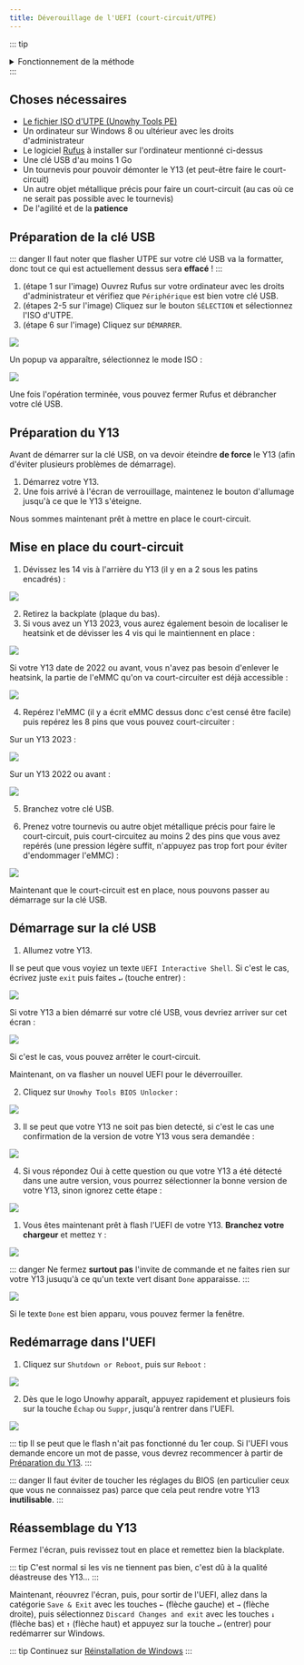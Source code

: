 ```yaml
---
title: Déverouillage de l'UEFI (court-circuit/UTPE)
---
```


::: tip
<details>
<summary>Fonctionnement de la méthode</summary>

Quand vous allumez votre Y13, l'UEFI va lister tous les périphériques à partir desquels il peut démarrer et va placer l'eMMC (stockage interne du Y13, là où il y a Windows) en premier dans l'ordre de démarrage. Si on démarre le Y13 avec une clé USB branchée, c'est sur l'eMMC que le Y13 va démarrer par défaut.

Il faut donc faire en sorte que l'eMMC ne soit pas détectée par l'UEFI. Jusqu'à il y a quelque mois, la seule solution était d'arracher l'eMMC et de mettre un SSD vide dans le Y13, ce qui permettait d'améliorer au passage le stockage, mais c'était une opération risquée et coûteuse.

Heureusement, STY1001 a trouvé qu'il est possible de court-circuiter 2 pins d'une certaine partie de l'eMMC (les pins DATAx) pour ne pas que cette dernière soit détectée.

Grâce à cette méthode, le Y13 démarrera donc sur votre clé USB, et quand vous arrêterez le court-circuit, l'eMMC sera détectée à nouveau.
</details>
:::

## Choses nécessaires

- [Le fichier ISO d'UTPE (Unowhy Tools PE)](https://sty1001.com/unowhy-tools-pe/)
- Un ordinateur sur Windows 8 ou ultérieur avec les droits d'administrateur
- Le logiciel [Rufus](https://rufus.ie/) à installer sur l'ordinateur mentionné ci-dessus
- Une clé USB d'au moins 1 Go
- Un tournevis pour pouvoir démonter le Y13 (et peut-être faire le court-circuit)
- Un autre objet métallique précis pour faire un court-circuit (au cas où ce ne serait pas possible avec le tournevis)
- De l'agilité et de la **patience**

## Préparation de la clé USB

::: danger
Il faut noter que flasher UTPE sur votre clé USB va la formatter, donc tout ce qui est actuellement dessus sera **effacé** !
:::

1. (étape 1 sur l'image) Ouvrez Rufus sur votre ordinateur avec les droits d'administrateur et vérifiez que `Périphérique` est bien votre clé USB.
2. (étapes 2-5 sur l'image) Cliquez sur le bouton `SÉLECTION` et sélectionnez l'ISO d'UTPE.
3. (étape 6 sur l'image) Cliquez sur `DÉMARRER`.

![](/assets/images/utpe/rufus.png)

Un popup va apparaître, sélectionnez le mode ISO :

![](/assets/images/utpe/flash_mode.png)

Une fois l'opération terminée, vous pouvez fermer Rufus et débrancher votre clé USB.

## Préparation du Y13

Avant de démarrer sur la clé USB, on va devoir éteindre **de force** le Y13 (afin d'éviter plusieurs problèmes de démarrage).

1. Démarrez votre Y13.
2. Une fois arrivé à l'écran de verrouillage, maintenez le bouton d'allumage jusqu'à ce que le Y13 s'éteigne.

Nous sommes maintenant prêt à mettre en place le court-circuit.

## Mise en place du court-circuit

1. Dévissez les 14 vis à l'arrière du Y13 (il y en a 2 sous les patins encadrés) :

![](/assets/images/short-circuit/chassis-screws.png)

2. Retirez la backplate (plaque du bas).
3. Si vous avez un Y13 2023, vous aurez également besoin de localiser le heatsink et de dévisser les 4 vis qui le maintiennent en place :

![](/assets/images/short-circuit/2023-heatsink.png)

Si votre Y13 date de 2022 ou avant, vous n'avez pas besoin d'enlever le heatsink, la partie de l'eMMC qu'on va court-circuiter est déjà accessible :

![](/assets/images/short-circuit/heatsink.png)

4. Repérez l'eMMC (il y a écrit eMMC dessus donc c'est censé être facile) puis repérez les 8 pins que vous pouvez court-circuiter :

Sur un Y13 2023 :

![](/assets/images/short-circuit/2023-emmc.png)

Sur un Y13 2022 ou avant :

![](/assets/images/short-circuit/emmc.png)

5. Branchez votre clé USB.

6. Prenez votre tournevis ou autre objet métallique précis pour faire le court-circuit, puis court-circuitez au moins 2 des pins que vous avez repérés (une pression légère suffit, n'appuyez pas trop fort pour éviter d'endommager l'eMMC) :

![](/assets/images/short-circuit/short-circuit.png)

Maintenant que le court-circuit est en place, nous pouvons passer au démarrage sur la clé USB.

## Démarrage sur la clé USB

1. Allumez votre Y13.

Il se peut que vous voyiez un texte `UEFI Interactive Shell`. Si c'est le cas, écrivez juste `exit` puis faites `↵` (touche entrer) :

![](/assets/images/short-circuit/uefi_shell.png)

Si votre Y13 a bien démarré sur votre clé USB, vous devriez arriver sur cet écran :

![](/assets/images/utpe/home.png)

Si c'est le cas, vous pouvez arrêter le court-circuit.

Maintenant, on va flasher un nouvel UEFI pour le déverrouiller. 

2. Cliquez sur `Unowhy Tools BIOS Unlocker` :

![](/assets/images/utpe/bios-unlocker.png)

3. Il se peut que votre Y13 ne soit pas bien detecté, si c'est le cas une confirmation de la version de votre Y13 vous sera demandée :

![](/assets/images/bios-unlocker/unsure.png)

4. Si vous répondez Oui à cette question ou que votre Y13 a été détecté dans une autre version, vous pourrez sélectionner la bonne version de votre Y13, sinon ignorez cette étape :

![](/assets/images/bios-unlocker/version-selection.png)

1. Vous êtes maintenant prêt à flash l'UEFI de votre Y13. **Branchez votre chargeur** et mettez `Y` :

![](/assets/images/bios-unlocker/ready.png)

::: danger
Ne fermez **surtout pas** l'invite de commande et ne faites rien sur votre Y13 jusuqu'à ce qu'un texte vert disant `Done` apparaisse.
:::

![](/assets/images/bios-unlocker/done.png)

Si le texte `Done` est bien apparu, vous pouvez fermer la fenêtre.

## Redémarrage dans l'UEFI

1. Cliquez sur `Shutdown or Reboot`, puis sur `Reboot` :

![](/assets/images/utpe/reboot.png)

2. Dès que le logo Unowhy apparaît, appuyez rapidement et plusieurs fois sur la touche `Échap` ou `Suppr`, jusqu'à rentrer dans l'UEFI.

![](/assets/images/splash-image.png)

::: tip
Il se peut que le flash n'ait pas fonctionné du 1er coup. Si l'UEFI vous demande encore un mot de passe, vous devrez recommencer à partir de [Préparation du Y13](/short-circuit/#preparation-du-y13).
:::

::: danger
Il faut éviter de toucher les réglages du BIOS (en particulier ceux que vous ne connaissez pas) parce que cela peut rendre votre Y13 **inutilisable**.
:::

## Réassemblage du Y13

Fermez l'écran, puis revissez tout en place et remettez bien la blackplate.

::: tip
C'est normal si les vis ne tiennent pas bien, c'est dû à la qualité déastreuse des Y13...
:::

Maintenant, réouvrez l'écran, puis, pour sortir de l'UEFI, allez dans la catégorie `Save & Exit` avec les touches `←` (flèche gauche) et `→` (flèche droite), puis sélectionnez `Discard Changes and exit` avec les touches `↓` (flèche bas) et `↑` (flèche haut) et appuyez sur la touche `↵` (entrer) pour redémarrer sur Windows.

::: tip
Continuez sur [Réinstallation de Windows](/windows-reinstall)
:::